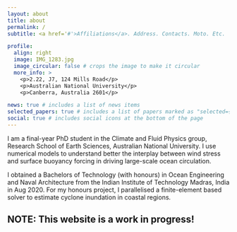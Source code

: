 ```yaml
---
layout: about
title: about
permalink: /
subtitle: <a href='#'>Affiliations</a>. Address. Contacts. Moto. Etc.

profile:
  align: right
  image: IMG_1283.jpg
  image_circular: false # crops the image to make it circular
  more_info: >
    <p>2.22, J7, 124 Mills Road</p>
    <p>Australian National University</p>
    <p>Canberra, Australia 2601</p>

news: true # includes a list of news items
selected_papers: true # includes a list of papers marked as "selected={true}"
social: true # includes social icons at the bottom of the page
---
```


I am a final-year PhD student in the Climate and Fluid Physics group, Research School of Earth Sciences, Australian National University. I use numerical models to understand better the interplay between wind stress and surface buoyancy forcing in driving large-scale ocean circulation.

I obtained a Bachelors of Technology (with honours) in Ocean Engineering and Naval Architecture from the Indian Institute of Technology Madras, India in Aug 2020. For my honours project, I parallelised a finite-element based solver  to estimate cyclone inundation in coastal regions. 

## NOTE: This website is a work in progress!
